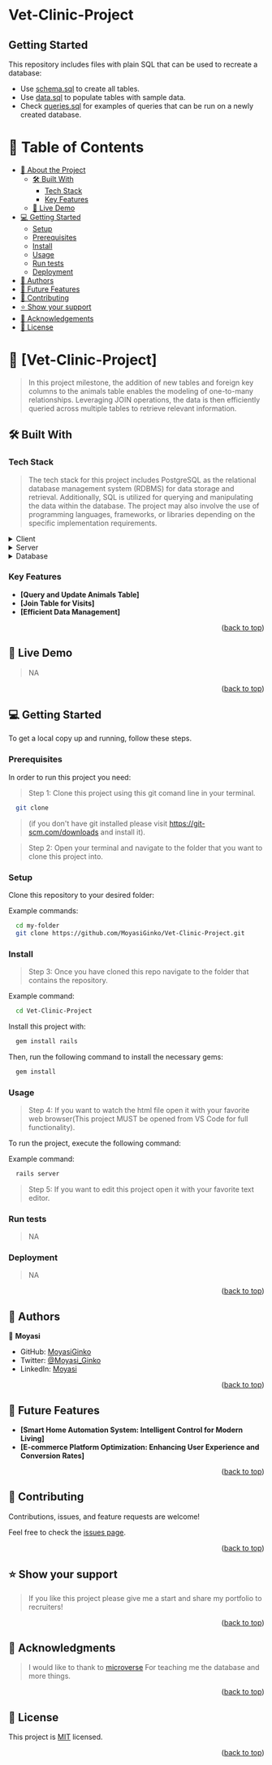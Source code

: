 # Vet-Clinic-Project

## Getting Started

This repository includes files with plain SQL that can be used to recreate a database:

- Use [schema.sql](./schema.sql) to create all tables.
- Use [data.sql](./data.sql) to populate tables with sample data.
- Check [queries.sql](./queries.sql) for examples of queries that can be run on a newly created database.

<a name="readme-top"></a>

# 📗 Table of Contents

- [📖 About the Project](#about-project)
  - [🛠 Built With](#built-with)
    - [Tech Stack](#tech-stack)
    - [Key Features](#key-features)
  - [🚀 Live Demo](#live-demo)
- [💻 Getting Started](#getting-started)
  - [Setup](#setup)
  - [Prerequisites](#prerequisites)
  - [Install](#install)
  - [Usage](#usage)
  - [Run tests](#run-tests)
  - [Deployment](#deployment)
- [👥 Authors](#authors)
- [🔭 Future Features](#future-features)
- [🤝 Contributing](#contributing)
- [⭐️ Show your support](#support)
- [🙏 Acknowledgements](#acknowledgements)
- [📝 License](#license)

<!-- PROJECT DESCRIPTION -->

# 📖 [Vet-Clinic-Project] <a name="about-project"></a>

> In this project milestone, the addition of new tables and foreign key columns to the animals table enables the modeling of one-to-many relationships. Leveraging JOIN operations, the data is then efficiently queried across multiple tables to retrieve relevant information.

## 🛠 Built With <a name="built-with"></a>

### Tech Stack <a name="tech-stack"></a>

> The tech stack for this project includes PostgreSQL as the relational database management system (RDBMS) for data storage and retrieval. Additionally, SQL is utilized for querying and manipulating the data within the database. The project may also involve the use of programming languages, frameworks, or libraries depending on the specific implementation requirements.

<details>
  <summary>Client</summary>
  <ul>
    <li><a href="https://reactjs.org/">React.js</a></li>
  </ul>
</details>

<details>
  <summary>Server</summary>
  <ul>
    <li><a href="https://expressjs.com/">Express.js</a></li>
  </ul>
</details>

<details>
<summary>Database</summary>
  <ul>
    <li><a href="https://www.postgresql.org/">PostgreSQL</a></li>
  </ul>
</details>

<!-- Features -->

### Key Features <a name="key-features"></a>

- **[Query and Update Animals Table]**
- **[Join Table for Visits]**
- **[Efficient Data Management]**

<p align="right">(<a href="#readme-top">back to top</a>)</p>

<!-- LIVE DEMO -->

## 🚀 Live Demo <a name="live-demo"></a>

> NA

<p align="right">(<a href="#readme-top">back to top</a>)</p>

<!-- GETTING STARTED -->

## 💻 Getting Started <a name="getting-started"></a>

To get a local copy up and running, follow these steps.

### Prerequisites

In order to run this project you need:

> Step 1: Clone this project using this git comand line in your terminal.

```sh
  git clone
```

> (if you don't have git installed please visit
<https://git-scm.com/downloads> and install it).

> Step 2: Open your terminal and navigate to the folder that you want to clone this project into.
### Setup

Clone this repository to your desired folder:

Example commands:

```sh
  cd my-folder
  git clone https://github.com/MoyasiGinko/Vet-Clinic-Project.git
```

### Install

> Step 3: Once you have cloned this repo navigate to the folder that contains the repository.

Example command:

```sh
  cd Vet-Clinic-Project
```

Install this project with:

```sh
  gem install rails
```

Then, run the following command to install the necessary gems:

```sh
  gem install
```

### Usage

> Step 4: If you want to watch the html file open it with your favorite web browser(This project MUST be opened from VS Code for full functionality).

To run the project, execute the following command:

Example command:

```sh
  rails server
```

> Step 5: If you want to edit this project open it with your favorite text editor.

### Run tests

> NA

### Deployment

> NA

<p align="right">(<a href="#readme-top">back to top</a>)</p>

<!-- AUTHORS -->

## 👥 Authors <a name="authors"></a>

👤 **Moyasi**

- GitHub: [MoyasiGinko](https://github.com/MoyasiGinko)
- Twitter: [@Moyasi_Ginko](https://twitter.com/moyasi_ginko)
- LinkedIn: [Moyasi](https://www.linkedin.com/in/mahmudur-rahman-a8a151257)

<p align="right">(<a href="#readme-top">back to top</a>)</p>

<!-- FUTURE FEATURES -->

## 🔭 Future Features <a name="future-features"></a>

- **[Smart Home Automation System: Intelligent Control for Modern Living]**
- **[E-commerce Platform Optimization: Enhancing User Experience and Conversion Rates]**

<p align="right">(<a href="#readme-top">back to top</a>)</p>

<!-- CONTRIBUTING -->

## 🤝 Contributing <a name="contributing"></a>

Contributions, issues, and feature requests are welcome!

Feel free to check the [issues page](https://github.com/MoyasiGinko/Vet-Clinic-Project/issues/).

<p align="right">(<a href="#readme-top">back to top</a>)</p>

<!-- SUPPORT -->

## ⭐️ Show your support <a name="support"></a>

> If you like this project please give me a start and share my portfolio to recruiters!

<p align="right">(<a href="#readme-top">back to top</a>)</p>

<!-- ACKNOWLEDGEMENTS -->

## 🙏 Acknowledgments <a name="acknowledgements"></a>

> I would like to thank to [microverse](https://www.microverse.org/) For teaching me the database and more things.

<p align="right">(<a href="#readme-top">back to top</a>)</p>

<!-- LICENSE -->

## 📝 License <a name="license"></a>

This project is [MIT](./LICENSE) licensed.

<p align="right">(<a href="#readme-top">back to top</a>)</p>
